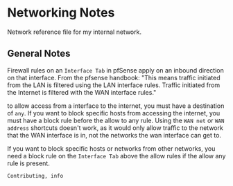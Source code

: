 <h1 id="top">Networking Notes</h1>

Network reference file for my internal network.

<h2 id="content-guidelines">General Notes</h2>

Firewall rules on an `Interface Tab` in pfSense apply on an inbound direction on that interface. From the pfsense handbook: "This means traffic initiated from the LAN is filtered using the LAN interface rules. Traffic initiated from the Internet is filtered with the WAN interface rules."

to allow access from a interface to the internet, you must have a destination of `any`. If you want to block specific hosts from accessing the internet, you must have a block rule before the allow to any rule. Using the `WAN net` or `WAN address` shortcuts doesn't work, as it would only allow traffic to the network that the WAN interface is in, not the networks the wan interface can get to.

If you want to block specific hosts or networks from other networks, you need a block rule on the `Interface Tab` above the allow rules if the allow any rule is present.


```tags
Contributing, info
```

